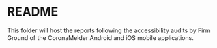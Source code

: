 # README 
This folder will host the reports following the accessibility audits by Firm Ground of the CoronaMelder Android and iOS mobile applications.
